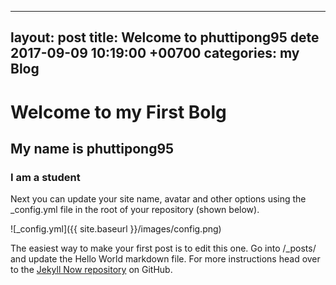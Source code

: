 ---
layout: post
title: Welcome to phuttipong95
dete 2017-09-09 10:19:00 +00700
categories: my Blog
----

# Welcome to my First Bolg
## My name is phuttipong95
### I am a student
Next you can update your site name, avatar and other options using the _config.yml file in the root of your repository (shown below).

![_config.yml]({{ site.baseurl }}/images/config.png)

The easiest way to make your first post is to edit this one. Go into /_posts/ and update the Hello World markdown file. For more instructions head over to the [Jekyll Now repository](https://github.com/barryclark/jekyll-now) on GitHub.
